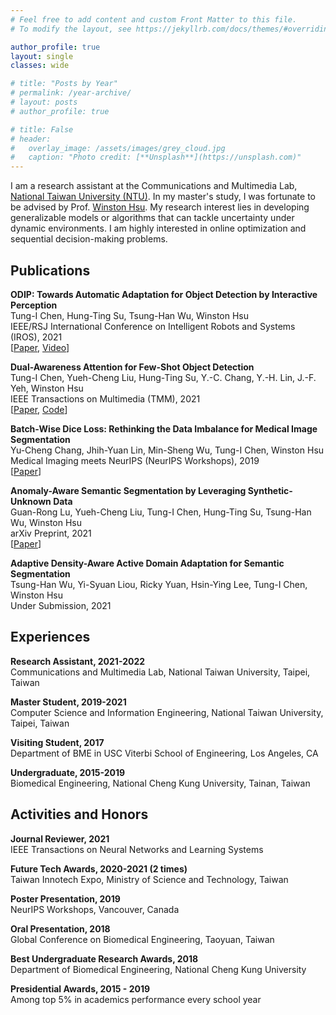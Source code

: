 ```yaml
---
# Feel free to add content and custom Front Matter to this file.
# To modify the layout, see https://jekyllrb.com/docs/themes/#overriding-theme-defaults

author_profile: true
layout: single
classes: wide

# title: "Posts by Year"
# permalink: /year-archive/
# layout: posts
# author_profile: true

# title: False
# header:
#   overlay_image: /assets/images/grey_cloud.jpg
#   caption: "Photo credit: [**Unsplash**](https://unsplash.com)"
---
```


I am a research assistant at the Communications and Multimedia Lab, [National Taiwan University (NTU)](https://www.ntu.edu.tw/english/). In my master's study, I was fortunate to be advised by Prof. [Winston Hsu](https://winstonhsu.info/). My research interest lies in developing generalizable models or algorithms that can tackle uncertainty under dynamic environments. I am highly interested in online optimization and sequential decision-making problems.

## Publications
**ODIP: Towards Automatic Adaptation for Object Detection by Interactive Perception**
    <br>
    Tung-I Chen, Hung-Ting Su, Tsung-Han Wu, Winston Hsu
    <br>
    IEEE/RSJ International Conference on Intelligent Robots and Systems (IROS), 2021
    <br>
    \[[Paper](https://arxiv.org/abs/2108.01477), [Video](https://www.youtube.com/watch?v=1E4JGFjqZP0)\]

**Dual-Awareness Attention for Few-Shot Object Detection**
    <br>
    Tung-I Chen, Yueh-Cheng Liu, Hung-Ting Su, Y.-C. Chang, Y.-H. Lin, J.-F. Yeh, Winston Hsu
    <br>
    IEEE Transactions on Multimedia (TMM), 2021
    <br>
    \[[Paper](https://arxiv.org/abs/2102.12152), [Code](https://github.com/Tung-I/Dual-awareness-Attention-for-Few-shot-Object-Detection)\]

**Batch-Wise Dice Loss: Rethinking the Data Imbalance for Medical Image Segmentation**
    <br>
    Yu-Cheng Chang, Jhih-Yuan Lin, Min-Sheng Wu, Tung-I Chen, Winston Hsu
    <br>
    Medical Imaging meets NeurIPS (NeurIPS Workshops), 2019
    <br>
    \[[Paper](https://profs.etsmtl.ca/hlombaert/public/medneurips2019/73_CameraReadySubmission_Med_NeurIPS_2019.pdf)\]

**Anomaly-Aware Semantic Segmentation by Leveraging Synthetic-Unknown Data**
    <br>
    Guan-Rong Lu, Yueh-Cheng Liu, Tung-I Chen, Hung-Ting Su, Tsung-Han Wu, Winston Hsu
    <br>
    arXiv Preprint, 2021
    <br>
    \[[Paper](https://arxiv.org/abs/2111.14343)\]

**Adaptive Density-Aware Active Domain Adaptation for Semantic Segmentation**
    <br>
    Tsung-Han Wu, Yi-Syuan Liou, Ricky Yuan, Hsin-Ying Lee, Tung-I Chen, Winston Hsu
    <br>
    Under Submission, 2021


## Experiences
**Research Assistant, 2021-2022**
    <br>
    Communications and Multimedia Lab, National Taiwan University, Taipei, Taiwan

**Master Student, 2019-2021**
    <br>
    Computer Science and Information Engineering, National Taiwan University, Taipei, Taiwan

**Visiting Student, 2017**
    <br>
    Department of BME in USC Viterbi School of Engineering, Los Angeles, CA

**Undergraduate, 2015-2019**
    <br>
    Biomedical Engineering, National Cheng Kung University, Tainan, Taiwan


## Activities and Honors
**Journal Reviewer, 2021**
    <br>
    IEEE Transactions on Neural Networks and Learning Systems

**Future Tech Awards, 2020-2021 (2 times)**
    <br>
    Taiwan Innotech Expo, Ministry of Science and Technology, Taiwan

**Poster Presentation, 2019**
    <br>
    NeurIPS Workshops, Vancouver, Canada

**Oral Presentation, 2018**
    <br>
    Global Conference on Biomedical Engineering, Taoyuan, Taiwan

**Best Undergraduate Research Awards, 2018**
    <br>
    Department of Biomedical Engineering, National Cheng Kung University

**Presidential Awards, 2015 - 2019**
    <br>
    Among top 5% in academics performance every school year

